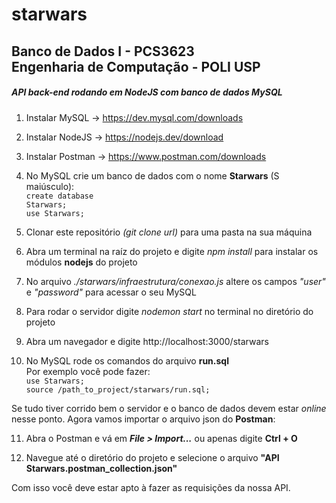 <h1>starwars</h1>
<h2> Banco de Dados I - PCS3623
<br/>Engenharia de Computação - POLI USP </h2>

<h5>API back-end rodando em NodeJS com banco de dados MySQL</h5>

1) Instalar MySQL -> https://dev.mysql.com/downloads
2) Instalar NodeJS -> https://nodejs.dev/download
3) Instalar Postman -> https://www.postman.com/downloads
4) No MySQL crie um banco de dados com o nome <strong>Starwars</strong> (S maiúsculo):
   <br/><code>create database Starwars;</code>
   <br/><code>use Starwars;</code>
   
5) Clonar este repositório _(git clone url)_ para uma pasta na sua máquina
6) Abra um terminal na raíz do projeto e digite _npm install_ para instalar os módulos <strong>nodejs</strong> do projeto
7) No arquivo _./starwars/infraestrutura/conexao.js_ altere os campos _"user"_ e _"password"_ para acessar o seu MySQL
8) Para rodar o servidor digite _nodemon start_ no terminal no diretório do projeto
9) Abra um navegador e digite http://localhost:3000/starwars
10) No MySQL rode os comandos do arquivo <strong>run.sql</strong>
<br/>Por exemplo você pode fazer:
    <br/><code>use Starwars;</code>
    <br/><code>source /path_to_project/starwars/run.sql;</code>

Se tudo tiver corrido bem o servidor e o banco de dados devem estar _online_ nesse ponto.
Agora vamos importar o arquivo json do <strong>Postman</strong>:

11) Abra o Postman e vá em <strong>_File > Import..._</strong> ou apenas digite <strong> Ctrl + O</strong>

12) Navegue até o diretório do projeto e selecione o arquivo <strong>"API Starwars.postman_collection.json"</strong>

Com isso você deve estar apto à fazer as requisições da nossa API.